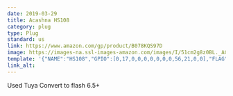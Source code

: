 ```yaml
---
date: 2019-03-29
title: Acashna HS108
category: plug
type: Plug
standard: us
link: https://www.amazon.com/gp/product/B078KQS97D
image: https://images-na.ssl-images-amazon.com/images/I/51cm2g8z0BL._AC_SY150_.jpg
template: '{"NAME":"HS108","GPIO":[0,17,0,0,0,0,0,0,0,56,21,0,0],"FLAG":1,"BASE":18}' 
link_alt: 
---
```


Used Tuya Convert to flash 6.5+







